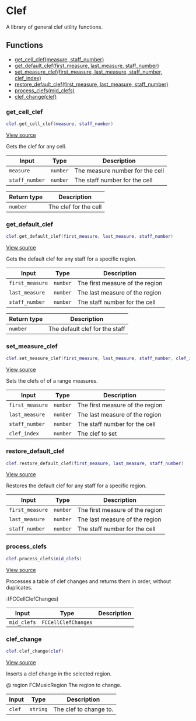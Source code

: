 # Clef

A library of general clef utility functions.

## Functions

- [get_cell_clef(measure, staff_number)](#get_cell_clef)
- [get_default_clef(first_measure, last_measure, staff_number)](#get_default_clef)
- [set_measure_clef(first_measure, last_measure, staff_number, clef_index)](#set_measure_clef)
- [restore_default_clef(first_measure, last_measure, staff_number)](#restore_default_clef)
- [process_clefs(mid_clefs)](#process_clefs)
- [clef_change(clef)](#clef_change)

### get_cell_clef

```lua
clef.get_cell_clef(measure, staff_number)
```

[View source](https://github.com/finale-lua/lua-scripts/tree/master/src/library/clef.lua#L46)


Gets the clef for any cell.


| Input | Type | Description |
| ----- | ---- | ----------- |
| `measure` | `number` | The measure number for the cell |
| `staff_number` | `number` | The staff number for the cell |

| Return type | Description |
| ----------- | ----------- |
| `number` | The clef for the cell |

### get_default_clef

```lua
clef.get_default_clef(first_measure, last_measure, staff_number)
```

[View source](https://github.com/finale-lua/lua-scripts/tree/master/src/library/clef.lua#L73)


Gets the default clef for any staff for a specific region.


| Input | Type | Description |
| ----- | ---- | ----------- |
| `first_measure` | `number` | The first measure of the region |
| `last_measure` | `number` | The last measure of the region |
| `staff_number` | `number` | The staff number for the cell |

| Return type | Description |
| ----------- | ----------- |
| `number` | The default clef for the staff |

### set_measure_clef

```lua
clef.set_measure_clef(first_measure, last_measure, staff_number, clef_index)
```

[View source](https://github.com/finale-lua/lua-scripts/tree/master/src/library/clef.lua#L95)


Sets the clefs of of a range measures.


| Input | Type | Description |
| ----- | ---- | ----------- |
| `first_measure` | `number` | The first measure of the region |
| `last_measure` | `number` | The last measure of the region |
| `staff_number` | `number` | The staff number for the cell |
| `clef_index` | `number` | The clef to set |

### restore_default_clef

```lua
clef.restore_default_clef(first_measure, last_measure, staff_number)
```

[View source](https://github.com/finale-lua/lua-scripts/tree/master/src/library/clef.lua#L125)


Restores the default clef for any staff for a specific region.


| Input | Type | Description |
| ----- | ---- | ----------- |
| `first_measure` | `number` | The first measure of the region |
| `last_measure` | `number` | The last measure of the region |
| `staff_number` | `number` | The staff number for the cell |

### process_clefs

```lua
clef.process_clefs(mid_clefs)
```

[View source](https://github.com/finale-lua/lua-scripts/tree/master/src/library/clef.lua#L159)


Processes a table of clef changes and returns them in order, without duplicates.

:(FCCellClefChanges) 

| Input | Type | Description |
| ----- | ---- | ----------- |
| `mid_clefs` | `FCCellClefChanges` |  |

### clef_change

```lua
clef.clef_change(clef)
```

[View source](https://github.com/finale-lua/lua-scripts/tree/master/src/library/clef.lua#L199)


Inserts a clef change in the selected region.

@ region FCMusicRegion The region to change.

| Input | Type | Description |
| ----- | ---- | ----------- |
| `clef` | `string` | The clef to change to. |

